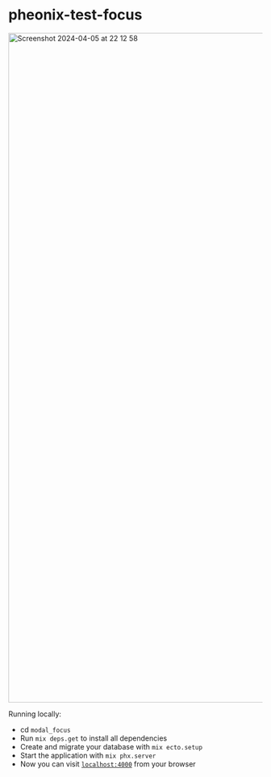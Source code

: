 # pheonix-test-focus

<img width="1325" alt="Screenshot 2024-04-05 at 22 12 58" src="https://github.com/includeVitor/pheonix-test-focus/assets/38621315/25e791df-c5bc-4579-b70e-0b0d0979d575">


Running locally:
- cd `modal_focus`
- Run `mix deps.get` to install all dependencies
- Create and migrate your database with `mix ecto.setup`
- Start the application with `mix phx.server`
- Now you can visit [`localhost:4000`](http://localhost:4000) from your browser
